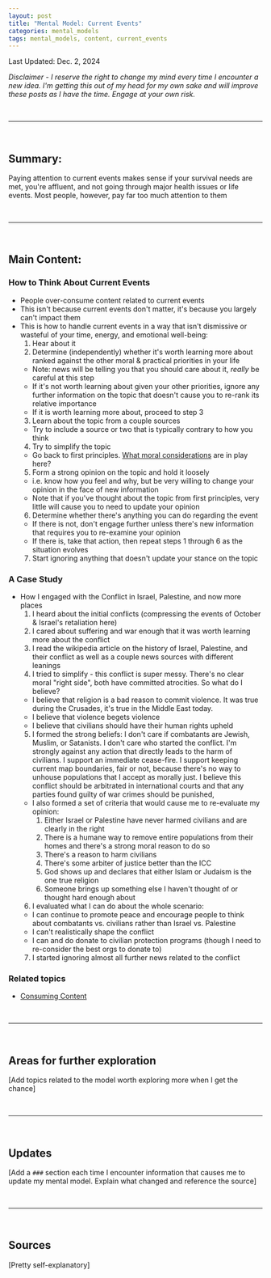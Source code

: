 ```yaml
---
layout: post
title: "Mental Model: Current Events"
categories: mental_models
tags: mental_models, content, current_events
---
```

Last Updated: Dec. 2, 2024

*Disclaimer - I reserve the right to change my mind every time I encounter a new idea. I'm getting this out of my head for my own sake and will improve these posts as I have the time. Engage at your own risk.*

<br/>

---
<br/>

## Summary:
Paying attention to current events makes sense if your survival needs are met, you're affluent, and not going through major health issues or life events. Most people, however, pay far too much attention to them

<br/>

---
<br/>

## Main Content:

### How to Think About Current Events
- People over-consume content related to current events
- This isn't because current events don't matter, it's because you largely can't impact them
- This is how to handle current events in a way that isn't dismissive or wasteful of your time, energy, and emotional well-being:
  1. Hear about it
  2. Determine (independently) whether it's worth learning more about ranked against the other moral & practical priorities in your life
    - Note: news will be telling you that you should care about it, *really* be careful at this step
    - If it's not worth learning about given your other priorities, ignore any further information on the topic that doesn't cause you to re-rank its relative importance
    - If it is worth learning more about, proceed to step 3
  3. Learn about the topic from a couple sources
    - Try to include a source or two that is typically contrary to how you think
  4. Try to simplify the topic
    - Go back to first principles. [What moral considerations](/_posts/2024-11-18-mental_model_morality.markdown) are in play here?
  5. Form a strong opinion on the topic and hold it loosely 
    - i.e. know how you feel and why, but be very willing to change your opinion in the face of new information
    - Note that if you've thought about the topic from first principles, very little will cause you to need to update your opinion
  6. Determine whether there's anything you can do regarding the event
    - If there is not, don't engage further unless there's new information that requires you to re-examine your opinion
    - If there is, take that action, then repeat steps 1 through 6 as the situation evolves
  7. Start ignoring anything that doesn't update your stance on the topic

### A Case Study
- How I engaged with the Conflict in Israel, Palestine, and now more places
  1. I heard about the initial conflicts (compressing the events of October & Israel's retaliation here)
  2. I cared about suffering and war enough that it was worth learning more about the conflict
  3. I read the wikipedia article on the history of Israel, Palestine, and their conflict as well as a couple news sources with different leanings
  4. I tried to simplify - this conflict is super messy. There's no clear moral "right side", both have committed atrocities. So what do I believe?
    - I believe that religion is a bad reason to commit violence. It was true during the Crusades, it's true in the Middle East today.
    - I believe that violence begets violence
    - I believe that civilians should have their human rights upheld
  5. I formed the strong beliefs: I don't care if combatants are Jewish, Muslim, or Satanists. I don't care who started the conflict. I'm strongly against any action that directly leads to the harm of civilians. I support an immediate cease-fire. I support keeping current map boundaries, fair or not, because there's no way to unhouse populations that I accept as morally just. I believe this conflict should be arbitrated in international courts and that any parties found guilty of war crimes should be punished,
    - I also formed a set of criteria that would cause me to re-evaluate my opinion:
      1. Either Israel or Palestine have never harmed civilians and are clearly in the right
      2. There is a humane way to remove entire populations from their homes and there's a strong moral reason to do so
      3. There's a reason to harm civilians
      4. There's some arbiter of justice better than the ICC
      5. God shows up and declares that either Islam or Judaism is the one true religion
      6. Someone brings up something else I haven't thought of or thought hard enough about
  6. I evaluated what I can do about the whole scenario:
    - I can continue to promote peace and encourage people to think about combatants vs. civilians rather than Israel vs. Palestine
    - I can't realistically shape the conflict
    - I can and do donate to civilian protection programs (though I need to re-consider the best orgs to donate to)
  7. I started ignoring almost all further news related to the conflict

### Related topics
- [Consuming Content](/_posts/2024-12-02-mental_model_consuming_content.markdown)

<br/>

---
<br/>

## Areas for further exploration
[Add topics related to the model worth exploring more when I get the chance]

<br/>

---
<br/>

## Updates
[Add a `###` section each time I encounter information that causes me to update my mental model. Explain what changed and reference the source]

<br/>

---
<br/>

## Sources
[Pretty self-explanatory]
